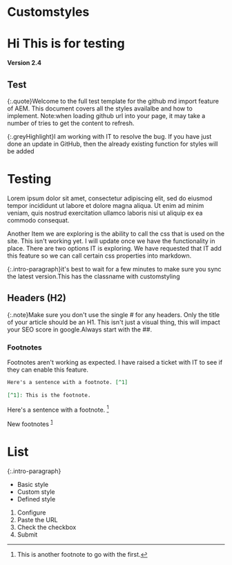 # Customstyles
# Hi This is for testing
**Version 2.4**
## Test
{:.quote}Welcome to the full test template for the github md import feature of AEM. This document covers all the styles availalbe and how to implement.
Note:when loading github url into your page, it may take a number of tries to get the content to refresh. 


{:.greyHighlight}I am working with IT to resolve the bug. If you have just done an update in GitHub, then the already existing function for styles will be added

# Testing

Lorem ipsum dolor sit amet, consectetur adipiscing elit, sed do eiusmod tempor incididunt ut labore et dolore magna aliqua. Ut enim ad minim veniam, quis nostrud exercitation ullamco laboris nisi ut aliquip ex ea commodo consequat.

Another Item we are exploring is the ability to call the css that is used on the site. This isn't working yet. I will update once we have the functionality in place. There are two options IT is exploring. 
We have requested that IT add this feature so we can call certain css properties into markdown.

{:.intro-paragraph}it's best to wait for a few minutes to make sure you sync the latest version.This has the classname with customstyling


## Headers (H2)

{:.note}Make sure you don't use the single # for any headers. Only the title of your article should be an H1. This isn't just a visual thing, this will impact your SEO score in google.Always start with the ##.

### Footnotes 
Footnotes aren't working as expected. I have raised a ticket with IT to see if they can enable this feature.
```markdown
Here's a sentence with a footnote. [^1]  
  
[^1]: This is the footnote.
```
Here's a sentence with a footnote. [^2]  
  
[^2]: This is another footnote to go with the first.

New footnotes <sup id="a1">[1](#c2)</sup>

# List
{:.intro-paragraph}
<ul>
  <li>Basic style</li>
  <li>Custom style</li>
  <li>Defined style</li>
</ul>

<ol>
  <li>Configure</li>
  <li>Paste the URL</li>
  <li>Check the checkbox</li>
  <li>Submit</li>
</ol>


